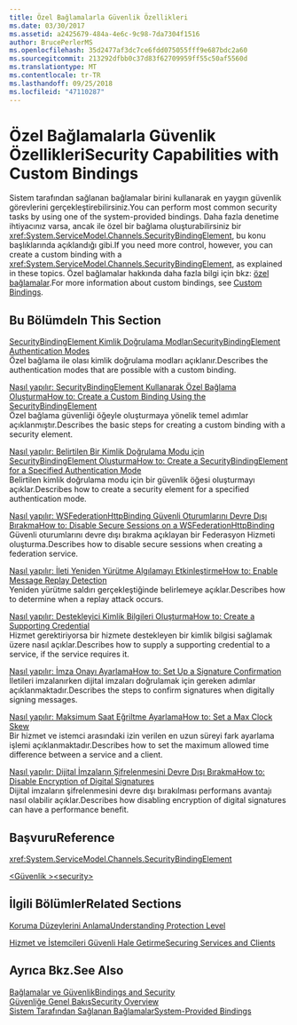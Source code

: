 ```yaml
---
title: Özel Bağlamalarla Güvenlik Özellikleri
ms.date: 03/30/2017
ms.assetid: a2425679-484a-4e6c-9c98-7da7304f1516
author: BrucePerlerMS
ms.openlocfilehash: 35d2477af3dc7ce6fdd075055fff9e687bdc2a60
ms.sourcegitcommit: 213292dfbb0c37d83f62709959ff55c50af5560d
ms.translationtype: MT
ms.contentlocale: tr-TR
ms.lasthandoff: 09/25/2018
ms.locfileid: "47110287"
---
```

# <a name="security-capabilities-with-custom-bindings"></a><span data-ttu-id="6578a-102">Özel Bağlamalarla Güvenlik Özellikleri</span><span class="sxs-lookup"><span data-stu-id="6578a-102">Security Capabilities with Custom Bindings</span></span>
<span data-ttu-id="6578a-103">Sistem tarafından sağlanan bağlamalar birini kullanarak en yaygın güvenlik görevlerini gerçekleştirebilirsiniz.</span><span class="sxs-lookup"><span data-stu-id="6578a-103">You can perform most common security tasks by using one of the system-provided bindings.</span></span> <span data-ttu-id="6578a-104">Daha fazla denetime ihtiyacınız varsa, ancak ile özel bir bağlama oluşturabilirsiniz bir <xref:System.ServiceModel.Channels.SecurityBindingElement>, bu konu başlıklarında açıklandığı gibi.</span><span class="sxs-lookup"><span data-stu-id="6578a-104">If you need more control, however, you can create a custom binding with a <xref:System.ServiceModel.Channels.SecurityBindingElement>, as explained in these topics.</span></span> <span data-ttu-id="6578a-105">Özel bağlamalar hakkında daha fazla bilgi için bkz: [özel bağlamalar](../../../../docs/framework/wcf/extending/custom-bindings.md).</span><span class="sxs-lookup"><span data-stu-id="6578a-105">For more information about custom bindings, see [Custom Bindings](../../../../docs/framework/wcf/extending/custom-bindings.md).</span></span>  
  
## <a name="in-this-section"></a><span data-ttu-id="6578a-106">Bu Bölümde</span><span class="sxs-lookup"><span data-stu-id="6578a-106">In This Section</span></span>  
 [<span data-ttu-id="6578a-107">SecurityBindingElement Kimlik Doğrulama Modları</span><span class="sxs-lookup"><span data-stu-id="6578a-107">SecurityBindingElement Authentication Modes</span></span>](../../../../docs/framework/wcf/feature-details/securitybindingelement-authentication-modes.md)  
 <span data-ttu-id="6578a-108">Özel bağlama ile olası kimlik doğrulama modları açıklanır.</span><span class="sxs-lookup"><span data-stu-id="6578a-108">Describes the authentication modes that are possible with a custom binding.</span></span>  
  
 [<span data-ttu-id="6578a-109">Nasıl yapılır: SecurityBindingElement Kullanarak Özel Bağlama Oluşturma</span><span class="sxs-lookup"><span data-stu-id="6578a-109">How to: Create a Custom Binding Using the SecurityBindingElement</span></span>](../../../../docs/framework/wcf/feature-details/how-to-create-a-custom-binding-using-the-securitybindingelement.md)  
 <span data-ttu-id="6578a-110">Özel bağlama güvenliği öğeyle oluşturmaya yönelik temel adımlar açıklanmıştır.</span><span class="sxs-lookup"><span data-stu-id="6578a-110">Describes the basic steps for creating a custom binding with a security element.</span></span>  
  
 [<span data-ttu-id="6578a-111">Nasıl yapılır: Belirtilen Bir Kimlik Doğrulama Modu için SecurityBindingElement Oluşturma</span><span class="sxs-lookup"><span data-stu-id="6578a-111">How to: Create a SecurityBindingElement for a Specified Authentication Mode</span></span>](../../../../docs/framework/wcf/feature-details/how-to-create-a-securitybindingelement-for-a-specified-authentication-mode.md)  
 <span data-ttu-id="6578a-112">Belirtilen kimlik doğrulama modu için bir güvenlik öğesi oluşturmayı açıklar.</span><span class="sxs-lookup"><span data-stu-id="6578a-112">Describes how to create a security element for a specified authentication mode.</span></span>  
  
 [<span data-ttu-id="6578a-113">Nasıl yapılır: WSFederationHttpBinding Güvenli Oturumlarını Devre Dışı Bırakma</span><span class="sxs-lookup"><span data-stu-id="6578a-113">How to: Disable Secure Sessions on a WSFederationHttpBinding</span></span>](../../../../docs/framework/wcf/feature-details/how-to-disable-secure-sessions-on-a-wsfederationhttpbinding.md)  
 <span data-ttu-id="6578a-114">Güvenli oturumlarını devre dışı bırakma açıklayan bir Federasyon Hizmeti oluşturma.</span><span class="sxs-lookup"><span data-stu-id="6578a-114">Describes how to disable secure sessions when creating a federation service.</span></span>  
  
 [<span data-ttu-id="6578a-115">Nasıl yapılır: İleti Yeniden Yürütme Algılamayı Etkinleştirme</span><span class="sxs-lookup"><span data-stu-id="6578a-115">How to: Enable Message Replay Detection</span></span>](../../../../docs/framework/wcf/feature-details/how-to-enable-message-replay-detection.md)  
 <span data-ttu-id="6578a-116">Yeniden yürütme saldırı gerçekleştiğinde belirlemeye açıklar.</span><span class="sxs-lookup"><span data-stu-id="6578a-116">Describes how to determine when a replay attack occurs.</span></span>  
  
 [<span data-ttu-id="6578a-117">Nasıl yapılır: Destekleyici Kimlik Bilgileri Oluşturma</span><span class="sxs-lookup"><span data-stu-id="6578a-117">How to: Create a Supporting Credential</span></span>](../../../../docs/framework/wcf/feature-details/how-to-create-a-supporting-credential.md)  
 <span data-ttu-id="6578a-118">Hizmet gerektiriyorsa bir hizmete destekleyen bir kimlik bilgisi sağlamak üzere nasıl açıklar.</span><span class="sxs-lookup"><span data-stu-id="6578a-118">Describes how to supply a supporting credential to a service, if the service requires it.</span></span>  
  
 [<span data-ttu-id="6578a-119">Nasıl yapılır: İmza Onayı Ayarlama</span><span class="sxs-lookup"><span data-stu-id="6578a-119">How to: Set Up a Signature Confirmation</span></span>](../../../../docs/framework/wcf/feature-details/how-to-set-up-a-signature-confirmation.md)  
 <span data-ttu-id="6578a-120">İletileri imzalanırken dijital imzaları doğrulamak için gereken adımlar açıklanmaktadır.</span><span class="sxs-lookup"><span data-stu-id="6578a-120">Describes the steps to confirm signatures when digitally signing messages.</span></span>  
  
 [<span data-ttu-id="6578a-121">Nasıl yapılır: Maksimum Saat Eğriltme Ayarlama</span><span class="sxs-lookup"><span data-stu-id="6578a-121">How to: Set a Max Clock Skew</span></span>](../../../../docs/framework/wcf/feature-details/how-to-set-a-max-clock-skew.md)  
 <span data-ttu-id="6578a-122">Bir hizmet ve istemci arasındaki izin verilen en uzun süreyi fark ayarlama işlemi açıklanmaktadır.</span><span class="sxs-lookup"><span data-stu-id="6578a-122">Describes how to set the maximum allowed time difference between a service and a client.</span></span>  
  
 [<span data-ttu-id="6578a-123">Nasıl yapılır: Dijital İmzaların Şifrelenmesini Devre Dışı Bırakma</span><span class="sxs-lookup"><span data-stu-id="6578a-123">How to: Disable Encryption of Digital Signatures</span></span>](../../../../docs/framework/wcf/feature-details/how-to-disable-encryption-of-digital-signatures.md)  
 <span data-ttu-id="6578a-124">Dijital imzaların şifrelenmesini devre dışı bırakılması performans avantajı nasıl olabilir açıklar.</span><span class="sxs-lookup"><span data-stu-id="6578a-124">Describes how disabling encryption of digital signatures can have a performance benefit.</span></span>  
  
## <a name="reference"></a><span data-ttu-id="6578a-125">Başvuru</span><span class="sxs-lookup"><span data-stu-id="6578a-125">Reference</span></span>  
 <xref:System.ServiceModel.Channels.SecurityBindingElement>  
  
 [<span data-ttu-id="6578a-126">\<Güvenlik ></span><span class="sxs-lookup"><span data-stu-id="6578a-126">\<security></span></span>](../../../../docs/framework/configure-apps/file-schema/wcf/security-of-custombinding.md)  
  
## <a name="related-sections"></a><span data-ttu-id="6578a-127">İlgili Bölümler</span><span class="sxs-lookup"><span data-stu-id="6578a-127">Related Sections</span></span>  
 [<span data-ttu-id="6578a-128">Koruma Düzeylerini Anlama</span><span class="sxs-lookup"><span data-stu-id="6578a-128">Understanding Protection Level</span></span>](../../../../docs/framework/wcf/understanding-protection-level.md)  
  
 [<span data-ttu-id="6578a-129">Hizmet ve İstemcileri Güvenli Hale Getirme</span><span class="sxs-lookup"><span data-stu-id="6578a-129">Securing Services and Clients</span></span>](../../../../docs/framework/wcf/feature-details/securing-services-and-clients.md)  
  
## <a name="see-also"></a><span data-ttu-id="6578a-130">Ayrıca Bkz.</span><span class="sxs-lookup"><span data-stu-id="6578a-130">See Also</span></span>  
 [<span data-ttu-id="6578a-131">Bağlamalar ve Güvenlik</span><span class="sxs-lookup"><span data-stu-id="6578a-131">Bindings and Security</span></span>](../../../../docs/framework/wcf/feature-details/bindings-and-security.md)  
 [<span data-ttu-id="6578a-132">Güvenliğe Genel Bakış</span><span class="sxs-lookup"><span data-stu-id="6578a-132">Security Overview</span></span>](../../../../docs/framework/wcf/feature-details/security-overview.md)  
 [<span data-ttu-id="6578a-133">Sistem Tarafından Sağlanan Bağlamalar</span><span class="sxs-lookup"><span data-stu-id="6578a-133">System-Provided Bindings</span></span>](../../../../docs/framework/wcf/system-provided-bindings.md)
